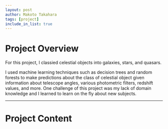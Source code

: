 ```yaml
---
layout: post
author: Makoto Takahara
tags: [project]
include_in_list: true
---
```


# Project Overview
For this project, I classied celestial objects into galaxies, stars, and quasars.

I used machine learning techniques such as decision trees and random forests to make predictions about the class of celestial object given information about telescope angles, various photometric filters, redshift values, and more. One challenge of this project was my lack of domain knowledge and I learned to learn on the fly about new subjects. 


---

# Project Content

